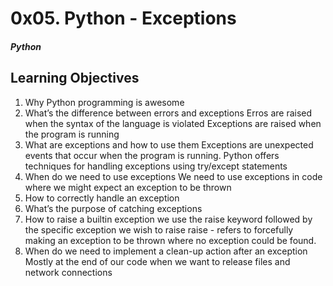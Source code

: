 # 0x05. Python - Exceptions
##### Python
## Learning Objectives

1. Why Python programming is awesome
2. What’s the difference between errors and exceptions
Erros are raised when the syntax of the language is violated 
Exceptions are raised when the program is running
3. What are exceptions and how to use them
Exceptions are unexpected events that occur when the program is running.
Python offers techniques for handling exceptions using try/except statements
4. When do we need to use exceptions
We need to use exceptions in code where we might expect an exception to be thrown
5. How to correctly handle an exception
6. What’s the purpose of catching exceptions
7. How to raise a builtin exception
we use the raise keyword followed by the specific exception we wish to raise
raise - refers to forcefully making an exception to be thrown where no exception could be found.
8. When do we need to implement a clean-up action after an exception
Mostly at the end of our code when we want to release files and network connections
